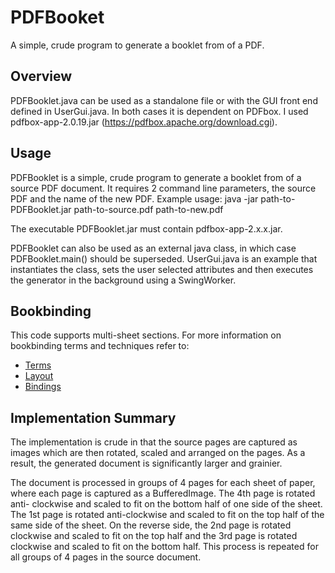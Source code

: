 # PDFBooket

A simple, crude program to generate a booklet from of a PDF.

## Overview

PDFBooklet.java can be used as a standalone file or with the GUI front end 
defined in UserGui.java. In both cases it is dependent on PDFbox. I used
pdfbox-app-2.0.19.jar (https://pdfbox.apache.org/download.cgi).

## Usage

PDFBooklet is a simple, crude program to generate a booklet from of a source 
PDF document. It requires 2 command line parameters, the source PDF and the 
name of the new PDF. Example usage:
    java -jar path-to-PDFBooklet.jar path-to-source.pdf path-to-new.pdf

The executable PDFBooklet.jar must contain pdfbox-app-2.x.x.jar.

PDFBooklet can also be used as an external java class, in which case 
PDFBooklet.main() should be superseded. UserGui.java is an example that 
instantiates the class, sets the user selected attributes and then executes 
the generator in the background using a SwingWorker.

## Bookbinding

This code supports multi-sheet sections. For more information on bookbinding
terms and techniques refer to:
 * [Terms](https://en.wikipedia.org/wiki/Bookbinding#Terms_and_techniques)
 * [Layout](https://www.formaxprinting.com/blog/2016/11/booklet-layout-how-to-arrange-the-pages-of-a-saddle-stitched-booklet/)
 * [Bindings](https://www.studentbookbinding.co.uk/blog/how-to-set-up-pagination-section-sewn-bindings)


## Implementation Summary

The implementation is crude in that the source pages are captured as images
which are then rotated, scaled and arranged on the pages. As a result, the
generated document is significantly larger and grainier.

The document is processed in groups of 4 pages for each sheet of paper, where
each page is captured as a BufferedImage. The 4th page is rotated anti-
clockwise and scaled to fit on the bottom half of one side of the sheet. The
1st page is rotated anti-clockwise and scaled to fit on the top half of the
same side of the sheet. On the reverse side, the 2nd page is rotated
clockwise and scaled to fit on the top half and the 3rd page is rotated
clockwise and scaled to fit on the bottom half. This process is repeated for
all groups of 4 pages in the source document.
